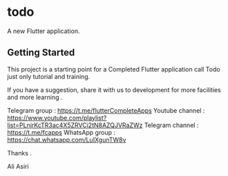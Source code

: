 # todo

A new Flutter application.

## Getting Started

This project is a starting point for a Completed Flutter application call Todo just only tutorial and training.

If you have a suggestion, share it with us to development for more facilities and more learning .

Telegram group : https://t.me/flutterCompleteApps
Youtube channel : https://www.youtube.com/playlist?list=PLnjrKcTR3ac4X5ZRVCi2tN8AZQJVRaZWz
Telegram channel : https://t.me/fcapps
WhatsApp group : https://chat.whatsapp.com/LuIXgunTW8v

Thanks .

Ali Asiri